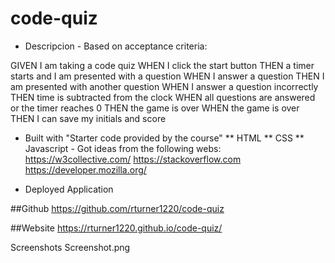# code-quiz

* Descripcion - Based on acceptance criteria:

GIVEN I am taking a code quiz
WHEN I click the start button
THEN a timer starts and I am presented with a question
WHEN I answer a question
THEN I am presented with another question
WHEN I answer a question incorrectly
THEN time is subtracted from the clock
WHEN all questions are answered or the timer reaches 0
THEN the game is over
WHEN the game is over
THEN I can save my initials and score

* Built with "Starter code provided by the course"
** HTML
** CSS
** Javascript - Got ideas from the following webs:
https://w3collective.com/
https://stackoverflow.com
https://developer.mozilla.org/



* Deployed Application

##Github
https://github.com/rturner1220/code-quiz

##Website
https://rturner1220.github.io/code-quiz/



Screenshots
Screenshot.png